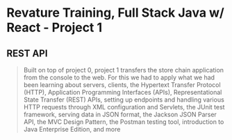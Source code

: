 # Revature Training, Full Stack Java w/ React - Project 1

## REST API 

>Built on top of project 0, project 1 transfers the store chain application from the console to the web. For this we had to apply what we had been learning about servers, clients, the Hypertext Transfer Protocol (HTTP), Application Programming Interfaces (APIs), Representational State Transfer (REST) APIs, setting up endpoints and handling various HTTP requests through XML configuration and Servlets, the JUnit test framework, serving data in JSON format, the Jackson JSON Parser API, the MVC Design Pattern, the Postman testing tool, introduction to Java Enterprise Edition, and more









